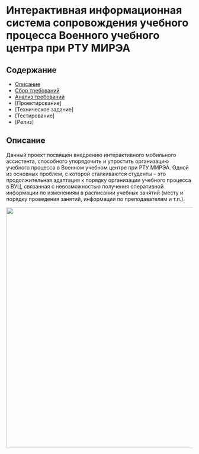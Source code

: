# Интерактивная информационная система сопровождения учебного процесса Военного учебного центра при РТУ МИРЭА

## Содержание
- [Описание](#описание)
- [Сбор требований](#сбор-требоаний)
- [Анализ требований](#анализ-требований)
- [Проектирование]
- [Техническое задание]
- [Тестирование]
- [Релиз]

## Описание
Данный проект посвящен внедрению интерактивного мобильного ассистента, способного упорядочить и упростить организацию учебного процесса в Военном учебном центре при РТУ МИРЭА. Одной из основных проблем, с которой сталкиваются студенты – это продолжительная адаптация к порядку организации учебного процесса в ВУЦ, связанная с невозможностью получения оперативной информации по изменениям в расписании учебных занятий (месту и порядку проведения занятий, информации по преподавателям и	т.п.).

<div align="center">
<img src="![phone_photo](https://github.com/SportivityTeam/assistant-vuc-mirea/assets/159028556/8c89b6eb-4791-4061-b7ff-b01803681eef)" width="600" height="650">
</div>

